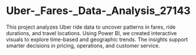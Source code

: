 # Uber-_Fares-_Data-_Analysis_27143
This project analyzes Uber ride data to uncover patterns in fares, ride durations, and travel locations. Using Power BI, we created interactive visuals to explore time-based and geographic trends. The insights support smarter decisions in pricing, operations, and customer service.
